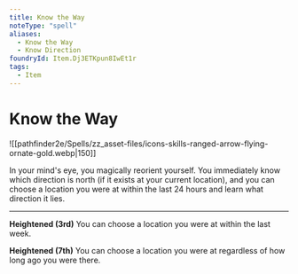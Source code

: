 ```yaml
---
title: Know the Way
noteType: "spell"
aliases:
  - Know the Way
  - Know Direction
foundryId: Item.Dj3ETKpun8IwEt1r
tags:
  - Item
---
```


# Know the Way
![[pathfinder2e/Spells/zz_asset-files/icons-skills-ranged-arrow-flying-ornate-gold.webp|150]]

In your mind's eye, you magically reorient yourself. You immediately know which direction is north (if it exists at your current location), and you can choose a location you were at within the last 24 hours and learn what direction it lies.

* * *

**Heightened (3rd)** You can choose a location you were at within the last week.

**Heightened (7th)** You can choose a location you were at regardless of how long ago you were there.

